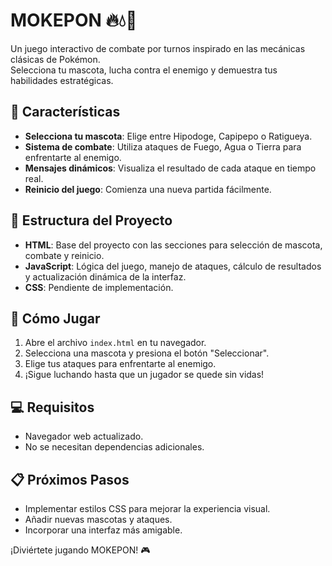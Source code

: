 # MOKEPON 🔥💧🌱

Un juego interactivo de combate por turnos inspirado en las mecánicas clásicas de Pokémon.  
Selecciona tu mascota, lucha contra el enemigo y demuestra tus habilidades estratégicas.

## 🚀 Características

- **Selecciona tu mascota**: Elige entre Hipodoge, Capipepo o Ratigueya.
- **Sistema de combate**: Utiliza ataques de Fuego, Agua o Tierra para enfrentarte al enemigo.
- **Mensajes dinámicos**: Visualiza el resultado de cada ataque en tiempo real.
- **Reinicio del juego**: Comienza una nueva partida fácilmente.

## 📂 Estructura del Proyecto

- **HTML**: Base del proyecto con las secciones para selección de mascota, combate y reinicio.
- **JavaScript**: Lógica del juego, manejo de ataques, cálculo de resultados y actualización dinámica de la interfaz.
- **CSS**: Pendiente de implementación.

## 📜 Cómo Jugar

1. Abre el archivo `index.html` en tu navegador.
2. Selecciona una mascota y presiona el botón "Seleccionar".
3. Elige tus ataques para enfrentarte al enemigo.
4. ¡Sigue luchando hasta que un jugador se quede sin vidas!

## 💻 Requisitos

- Navegador web actualizado.
- No se necesitan dependencias adicionales.

## 📋 Próximos Pasos

- Implementar estilos CSS para mejorar la experiencia visual.
- Añadir nuevas mascotas y ataques.
- Incorporar una interfaz más amigable.

¡Diviértete jugando MOKEPON! 🎮
